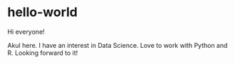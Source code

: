 # hello-world

Hi everyone!

Akul here. I have an interest in Data Science. Love to work with Python and R.
Looking forward to it!
